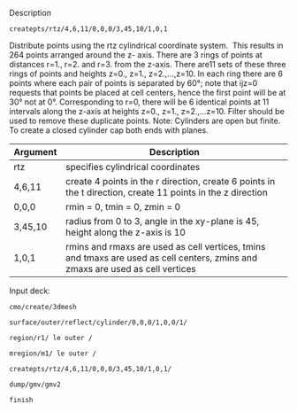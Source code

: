 Description

    createpts/rtz/4,6,11/0,0,0/3,45,10/1,0,1

Distribute points using the rtz cylindrical coordinate system.  This
results in 264 points arranged around the z- axis. There are 3 rings
of points at distances r=1., r=2. and r=3. from the z-axis. There
are11 sets of these three rings of points and heights z=0., z=1.,
z=2.,...,z=10. In each ring there are 6 points where each pair of
points is separated by 60°; note that ijz=0 requests that points be
placed at cell centers, hence the first point will be at 30° not at
0°. Corresponding to r=0, there will be 6 identical points at 11
intervals along the z-axis at heights z=0., z=1., z=2.,...z=10.
Filter should be used to remove these duplicate points. Note:
Cylinders are open but finite. To create a closed cylinder cap both
ends with planes.


Argument | Description
---------  | --------------------------------------------------------------------------------------------------------------------------------
rtz |   specifies cylindrical coordinates
4,6,11 | create 4 points in the r direction, create 6 points in the t direction, create 11 points in the z direction
0,0,0 |   rmin = 0, tmin = 0, zmin = 0
3,45,10 | radius from 0 to 3, angle in the xy-plane is 45, height along the z-axis is 10
1,0,1 |   rmins and rmaxs are used as cell vertices, tmins and tmaxs are used as cell centers, zmins and zmaxs are used as cell vertices

Input deck:

    cmo/create/3dmesh

    surface/outer/reflect/cylinder/0,0,0/1,0,0/1/

    region/r1/ le outer /

    mregion/m1/ le outer /

    createpts/rtz/4,6,11/0,0,0/3,45,10/1,0,1/

    dump/gmv/gmv2

    finish


